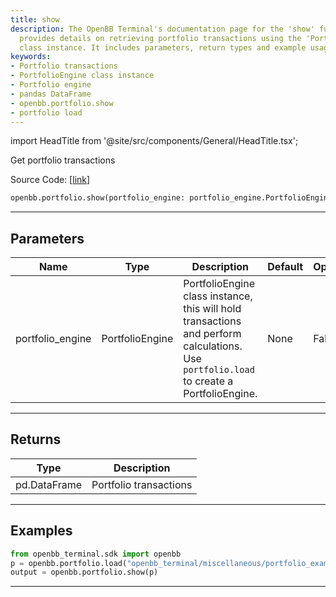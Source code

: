 ```yaml
---
title: show
description: The OpenBB Terminal's documentation page for the 'show' function, which
  provides details on retrieving portfolio transactions using the 'PortfolioEngine'
  class instance. It includes parameters, return types and example usage.
keywords:
- Portfolio transactions
- PortfolioEngine class instance
- Portfolio engine
- pandas DataFrame
- openbb.portfolio.show
- portfolio load
---
```


import HeadTitle from '@site/src/components/General/HeadTitle.tsx';

<HeadTitle title="portfolio.show - Reference | OpenBB SDK Docs" />

Get portfolio transactions

Source Code: [[link](https://github.com/OpenBB-finance/OpenBBTerminal/tree/main/openbb_terminal/portfolio/portfolio_model.py#L68)]

```python
openbb.portfolio.show(portfolio_engine: portfolio_engine.PortfolioEngine)
```

---

## Parameters

| Name | Type | Description | Default | Optional |
| ---- | ---- | ----------- | ------- | -------- |
| portfolio_engine | PortfolioEngine | PortfolioEngine class instance, this will hold transactions and perform calculations.<br/>Use `portfolio.load` to create a PortfolioEngine. | None | False |


---

## Returns

| Type | Description |
| ---- | ----------- |
| pd.DataFrame | Portfolio transactions |
---

## Examples

```python
from openbb_terminal.sdk import openbb
p = openbb.portfolio.load("openbb_terminal/miscellaneous/portfolio_examples/holdings/example.csv")
output = openbb.portfolio.show(p)
```

---
